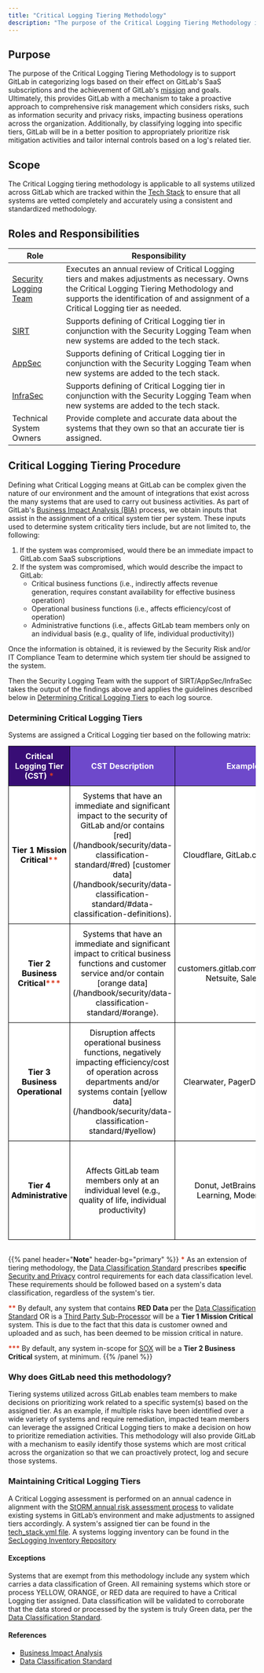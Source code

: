 ```yaml
---
title: "Critical Logging Tiering Methodology"
description: "The purpose of the Critical Logging Tiering Methodology is to support GitLab in identifying and understanding the criticality of logs in systems utilized across the organization that are considered essential in order to maintain operations."
---
```


## Purpose

The purpose of the Critical Logging Tiering Methodology is to support GitLab in categorizing logs based on their effect on GitLab's SaaS subscriptions and the achievement of GitLab's [mission](/handbook/company/mission/#mission) and goals. Ultimately, this provides GitLab with a mechanism to take a proactive approach to comprehensive risk management which considers risks, such as information security and privacy risks, impacting business operations across the organization. Additionally, by classifying logging into specific tiers, GitLab will be in a better position to appropriately prioritize risk mitigation activities and tailor internal controls based on a log's related tier.

## Scope

The Critical Logging tiering methodology is applicable to all systems utilized across GitLab which are tracked within the [Tech Stack](https://gitlab.com/gitlab-com/www-gitlab-com/-/blob/master/data/tech_stack.yml) to ensure that all systems are vetted completely and accurately using a consistent and standardized methodology.

## Roles and Responsibilities

|Role|Responsibility|
|----------|------------------------------|
|[Security Logging Team](/handbook/security/security-operations/security-logging/)|Executes an annual review of Critical Logging tiers and makes adjustments as necessary. Owns the Critical Logging Tiering Methodology and supports the identification of and assignment of a Critical Logging tier as needed.|
|[SIRT](/handbook/security/security-operations/sirt/)|Supports defining of Critical Logging tier in conjunction with the Security Logging Team when new systems are added to the tech stack.|
|[AppSec](/handbook/security/product-security/application-security/)|Supports defining of Critical Logging tier in conjunction with the Security Logging Team when new systems are added to the tech stack.|
|[InfraSec](/handbook/security/product-security/infrastructure-security/)|Supports defining of Critical Logging tier in conjunction with the Security Logging Team when new systems are added to the tech stack.|
|Technical System Owners|Provide complete and accurate data about the systems that they own so that an accurate tier is assigned.|

## Critical Logging Tiering Procedure

Defining what Critical Logging means at GitLab can be complex given the nature of our environment and the amount of integrations that exist across the many systems that are used to carry out business activities. As part of GitLab's [Business Impact Analysis (BIA)](/handbook/security/security-assurance/security-risk/storm-program/business-impact-analysis/) process, we obtain inputs that assist in the assignment of a critical system tier per system. These inputs used to determine system criticality tiers include, but are not limited to, the following:

1. If the system was compromised, would there be an immediate impact to GitLab.com SaaS subscriptions
1. If the system was compromised, which would describe the impact to GitLab:
   - Critical business functions (i.e., indirectly affects revenue generation, requires constant availability for effective business operation)
   - Operational business functions (i.e., affects efficiency/cost of operation)
   - Administrative functions (i.e., affects GitLab team members only on an individual basis (e.g., quality of life, individual productivity))

Once the information is obtained, it is reviewed by the Security Risk and/or IT Compliance Team to determine which system tier should be assigned to the system.

Then the Security Logging Team with the support of SIRT/AppSec/InfraSec takes the output of the findings above and applies the guidelines described below in [Determining Critical Logging Tiers](#determining-critical-logging-tiers) to each log source.

### Determining Critical Logging Tiers

Systems are assigned a Critical Logging tier based on the following matrix:

<style type="text/css">
.tg  {border-collapse:collapse;border-spacing:0;margin:0px auto;}
.tg td{border-color:black;border-style:solid;border-width:1px;overflow:hidden;padding:10px 5px;word-break:normal;}
.tg th{border-color:black;border-style:solid;border-width:1px;overflow:hidden;padding:10px 5px;word-break:normal;}
.tg .tg-zqun{background-color:#ffffff;color:#000000;text-align:center;vertical-align:middle}
.tg .tg-knp3{background-color:#6e49cb;border-color:#000000;color:#ffffff !important;;
  text-align:center;vertical-align:middle}
.tg .tg-clye{background-color:#380d75;color:#ffffff;font-weight:bold;text-align:center;vertical-align:middle}
.tg .tg-fecx{background-color:#cccccc;color:#000000;font-weight:bold;text-align:center;vertical-align:middle}
.tg .tg-cc97{background-color:#380d75;color:#ffffff;text-align:center;vertical-align:middle}
.tg .tg-dxvi{background-color:#6e49cb;color:#ffffff;font-weight:bold;text-align:center;vertical-align:middle}
.tg .tg-e02t{background-color:#ffffff;border-color:#000000;color:#000000 !important;;
  font-weight:bold;text-align:center;vertical-align:middle}
.tg .tg-9hzb{background-color:#FFF;font-weight:bold;text-align:center;vertical-align:top}
</style>
<table class="tg">
<tbody>
  <tr>
    <td class="tg-clye">Critical Logging Tier (CST) <span style="color:#DB3B21;">*</span></td>
    <td class="tg-dxvi">CST Description</td>
    <td class="tg-dxvi">Example</td>
    <td class="tg-fecx">Previous CST Tier Mapping</td>
  </tr>
  <tr>
    <td class="tg-e02t">Tier 1 Mission Critical<span style="color:#DB3B21;">**</span></td>
    <td class="tg-zqun">Systems that have an immediate and significant impact to the security of GitLab and/or contains [red](/handbook/security/data-classification-standard/#red) [customer data](/handbook/security/data-classification-standard/#data-classification-definitions).</td>
    <td class="tg-zqun">Cloudflare, GitLab.com, Teleport</td>
    <td class="tg-zqun">Tier 1 Product</td>
  </tr>
  <tr>
    <td class="tg-e02t">Tier 2 Business Critical<span style="color:#DB3B21;">***</span></td>
    <td class="tg-zqun">Systems that have an immediate and significant impact to critical business functions and customer service and/or contain [orange data](/handbook/security/data-classification-standard/#orange).</td>
    <td class="tg-zqun">customers.gitlab.com/subscription, Netsuite, Salesforce</td>
    <td class="tg-zqun">Tier 1 Business and Tier 2 Core</td>
  </tr>
  <tr>
    <td class="tg-e02t">Tier 3 Business Operational</td>
    <td class="tg-zqun">Disruption affects operational business functions, negatively impacting efficiency/cost of operation across departments and/or systems contain [yellow data](/handbook/security/data-classification-standard/#yellow)</td>
    <td class="tg-zqun">Clearwater, PagerDuty, ZenGRC</td>
    <td class="tg-zqun">Combination of Tier 2 Support and Tier 3 Non-critical and influenced by responses to BIA</td>
  </tr>
  <tr>
    <td class="tg-e02t">Tier 4 Administrative</td>
    <td class="tg-zqun">Affects GitLab team members only at an individual level (e.g., quality of life, individual productivity)</td>
    <td class="tg-zqun">Donut, JetBrains, LinkedIn Learning, Modern Health</td>
    <td class="tg-zqun">Combination of Tier 2 Support and Tier 3 Non-critical and influenced by responses to BIA</td>
  </tr>
</tbody>
</table>
<br/>

{{% panel header="**Note**" header-bg="primary" %}}
<span style="color:#DB3B21;"><b>\*</b></span> As an extension of tiering methodology, the [Data Classification Standard](/handbook/security/data-classification-standard/) prescribes **specific** [Security and Privacy](/handbook/security/data-classification-standard/) control requirements for each data classification level. These requirements should be followed based on a system's data classification, regardless of the system's tier.

<span style="color:#DB3B21;"><b>\**</b></span> By default, any system that contains <b>RED Data</b> per the [Data Classification Standard](/handbook/security/data-classification-standard/#red) OR is a [Third Party Sub-Processor](https://about.gitlab.com/privacy/subprocessors/#third-party-sub-processors) will be a **Tier 1 Mission Critical** system. This is due to the fact that this data is customer owned and uploaded and as such, has been deemed to be mission critical in nature.

<span style="color:#DB3B21;"><b>*\*\*</b></span> By default, any system in-scope for [SOX](/handbook/security/security-assurance/security-compliance/sec-controls/) will be a **Tier 2 Business Critical** system, at minimum.
{{% /panel %}}

### Why does GitLab need this methodology?

Tiering systems utilized across GitLab enables team members to make decisions on prioritizing work related to a specific system(s) based on the assigned tier. As an example, if multiple risks have been identified over a wide variety of systems and require remediation, impacted team members can leverage the assigned Critical Logging tiers to make a decision on how to prioritize remediation activities. This methodology will also provide GitLab with a mechanism to easily identify those systems which are most critical across the organization so that we can proactively protect, log and secure those systems.

### Maintaining Critical Logging Tiers

A Critical Logging assessment is performed on an annual cadence in alignment with the [StORM annual risk assessment process](/handbook/security/security-assurance/security-risk/storm-program/) to validate existing systems in GitLab’s environment and make adjustments to assigned tiers accordingly. A system's assigned tier can be found in the [tech_stack.yml file](https://gitlab.com/gitlab-com/www-gitlab-com/-/blob/master/data/tech_stack.yml). A systems logging inventory can be found in the [SecLogging Inventory Repository](https://gitlab.com/gitlab-com/gl-security/engineering-and-research/security-logging/sec-logging-inventory)

#### Exceptions

Systems that are exempt from this methodology include any system which carries a data classification of Green. All remaining systems which store or process YELLOW, ORANGE, or RED data are required to have a Critical Logging tier assigned. Data classification will be validated to corroborate that the data stored or processed by the system is truly Green data, per the [Data Classification Standard](/handbook/security/data-classification-standard/#green).

#### References

- [Business Impact Analysis](/handbook/security/security-assurance/security-risk/storm-program/business-impact-analysis/)
- [Data Classification Standard](/handbook/security/data-classification-standard/)
